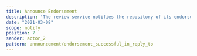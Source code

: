 ```yaml
---
title: Announce Endorsement
description: 'The review service notifies the repository of its endorsement'
date: "2021-03-08"
scope: notify
position: 7
sender: actor_2
pattern: announcement/endorsement_successful_in_reply_to
---
```


